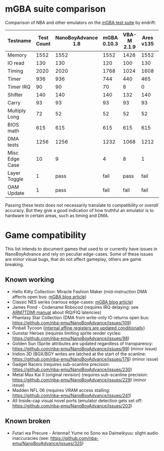 
# mGBA suite comparison

Comparison of NBA and other emulators on the [mGBA test suite](https://github.com/mgba-emu/suite) by endrift:

Testname      | Test Count | NanoBoyAdvance 1.8 | mGBA 0.10.3 |    VBA-M 2.1.9 | Ares v135 | SkyEmu V3  |
--------------|------------|--------------------|-------------|----------------|-----------|------------|
Memory        |       1552 |               1552 |        1552 |           1426 |      1552 |       1552 |
IO read       |        130 |                130 |         120 |            100 |       130 |        130 |
Timing        |       2020 |               2020 |        1768 |           1024 |      1608 |       2020 |
Timer         |        936 |                936 |         744 |            440 |       465 |        706 |
Timer IRQ     |         90 |                 90 |          70 |              8 |         0 |         90 |
Shifter       |        140 |                140 |         140 |            132 |       140 |        140 |
Carry         |         93 |                 93 |          93 |             93 |        93 |         93 |
Multiply Long |         72 |                 52 |          52 |             52 |        52 |         52 |
BIOS math     |        615 |                615 |         615 |            615 |       615 |        615 |
DMA tests     |       1256 |               1256 |        1232 |           1068 |      1212 |       1256 |
Misc Edge Case|         10 |                  9 |           4 |              8 |         1 |          4 |
Layer Toggle  |          1 |               pass |        fail |           pass |      fail |       pass |
OAM Update    |          1 |               pass |        fail |           fail |      fail |       pass |

Passing these tests does not necessarily translate to compatibility or *overall* accuracy.
But they give a good indication of how truthful an emulator is to hardware in certain areas, such as timing and DMA.

# Game compatibility

This list intends to document games that used to or currently have issues in NanoBoyAdvance and rely on peculiar edge-cases.
Some of these issues are minor visual bugs, that do not affect gameplay, others are game breaking.

## Known working

- Hello Kitty Collection: Miracle Fashion Maker (mid-instruction DMA affects open bus: [mGBA blog article](https://mgba.io/2020/01/25/infinite-loop-holy-grail/))
- Classic NES series (various edge-cases: [mGBA blog article](https://mgba.io/2014/12/28/classic-nes/))
- James Pond - Codename Robocod (requires IRQ delaying: see [ARM7TDMI manual](https://documentation-service.arm.com/static/5e8e1323fd977155116a3129?token=) about IRQ/FIQ latencies)
- Phantasy Star Collection (DMA from write-only IO returns open bus: https://github.com/nba-emu/NanoBoyAdvance/issues/109)
- Pinball Tycoon ([internal affine registers are updated conditionally](https://github.com/mgba-emu/mgba/issues/1668#issuecomment-925306878))
- Gunstar Heroes (requires limiting sprite render cycles: https://github.com/nba-emu/NanoBoyAdvance/issues/98)
- Golden Sun (Sprite attributes are updated regardless of transparency: https://github.com/nba-emu/NanoBoyAdvance/issues/99) (minor issue)
- Iridion 3D (BGX/BGY writes are latched at the start of the scanline: https://github.com/nba-emu/NanoBoyAdvance/issues/176) (minor issue)
- Gadget Racers (requires sub-scanline precision: https://github.com/nba-emu/NanoBoyAdvance/issues/230)
- Metal Max Kai II (original revision) (requires sub-scanline precision: https://github.com/nba-emu/NanoBoyAdvance/issues/229) (minor issue)
- Madden NFL 06 (requires VRAM access stalling: https://github.com/nba-emu/NanoBoyAdvance/issues/241)
- All Inside-cap visual novel ports (emulator detection gets set off: https://github.com/nba-emu/NanoBoyAdvance/issues/203)

## Known broken

- Futari wa Precure - Ariennai! Yume no Sono wa Daimeikyuu: slight audio inaccuracies (see: https://github.com/nba-emu/NanoBoyAdvance/issues/325)
